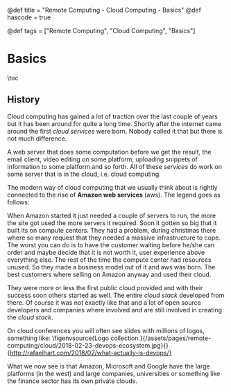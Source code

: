 @def title = "Remote Computing - Cloud Computing - Basics"
@def hascode = true

@def tags = ["Remote Computing", "Cloud Computing", "Basics"]

# Basics
\toc

## History

Cloud computing has gained a lot of traction over the last couple of years but it has been around for quite a long time.
Shortly after the internet came around the first _cloud services_ were born.
Nobody called it that but there is not much difference.

A web server that does some computation before we get the result, the email client, video editing on some platform, uploading snippets of information to some platform and so forth. 
All of these _services_ do work on some server that is in the cloud, i.e. cloud computing.

The modern way of cloud computing that we usually think about is rightly connected to the rise of **Amazon web services** (aws).
The legend goes as follows:

When Amazon started it just needed a couple of servers to run, the more the site got used the more servers it required.
Soon it gotten so big that it built its on compute centers.
They had a problem, during christmas there where so many request that they needed a massive infrastructure to cope.
The worst you can do is to have the customer waiting before he/she can order and maybe decide that it is not worth it, user experience above everything else.
The rest of the time the compute center had resources unused.
So they made a business model out of it and aws was born.
The best customers where selling on Amazon anyway and used their cloud.

They were more or less the first public cloud provided and with their success soon others started as well.
The entire _cloud stack_ developed from there.
Of course it was not exactly like that and a lot of open source developers and companies where involved and are still involved in creating the _cloud stack_.

On cloud conferences you will often see slides with millions of logos, something like:
\figenvsource{Logo collection.}{/assets/pages/remote-computing/cloud/2018-02-23-devops-ecosystem.jpg}{}{http://rafaelhart.com/2018/02/what-actually-is-devops/}

What we now see is that Amazon, Microsoft and Google have the large platforms (in the west) and large companies, universities or something like the finance sector has its own private clouds.